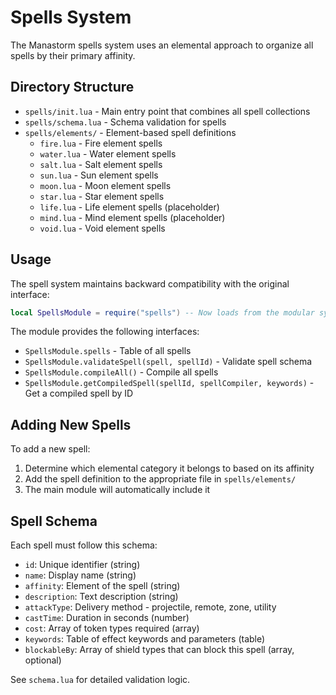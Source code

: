 # Spells System

The Manastorm spells system uses an elemental approach to organize all spells by their primary affinity.

## Directory Structure

- `spells/init.lua` - Main entry point that combines all spell collections
- `spells/schema.lua` - Schema validation for spells
- `spells/elements/` - Element-based spell definitions
  - `fire.lua` - Fire element spells
  - `water.lua` - Water element spells
  - `salt.lua` - Salt element spells
  - `sun.lua` - Sun element spells
  - `moon.lua` - Moon element spells
  - `star.lua` - Star element spells
  - `life.lua` - Life element spells (placeholder)
  - `mind.lua` - Mind element spells (placeholder)
  - `void.lua` - Void element spells

## Usage

The spell system maintains backward compatibility with the original interface:

```lua
local SpellsModule = require("spells") -- Now loads from the modular system
```

The module provides the following interfaces:
- `SpellsModule.spells` - Table of all spells
- `SpellsModule.validateSpell(spell, spellId)` - Validate spell schema  
- `SpellsModule.compileAll()` - Compile all spells
- `SpellsModule.getCompiledSpell(spellId, spellCompiler, keywords)` - Get a compiled spell by ID

## Adding New Spells

To add a new spell:

1. Determine which elemental category it belongs to based on its affinity
2. Add the spell definition to the appropriate file in `spells/elements/`
3. The main module will automatically include it

## Spell Schema

Each spell must follow this schema:
- `id`: Unique identifier (string)
- `name`: Display name (string)
- `affinity`: Element of the spell (string)
- `description`: Text description (string)
- `attackType`: Delivery method - projectile, remote, zone, utility
- `castTime`: Duration in seconds (number)
- `cost`: Array of token types required (array)
- `keywords`: Table of effect keywords and parameters (table)
- `blockableBy`: Array of shield types that can block this spell (array, optional)

See `schema.lua` for detailed validation logic.